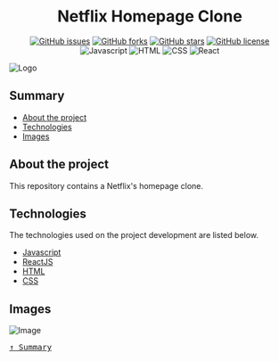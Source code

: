 <div align='justify'>

<div align='center'>

# **Netflix Homepage Clone**

</div>

<div align='center'>

[![GitHub issues](https://img.shields.io/github/issues/gezielelyon/netflix-clone)](https://github.com/gezielelyon/netflix-clone/issues)
[![GitHub forks](https://img.shields.io/github/forks/gezielelyon/netflix-clone)](https://github.com/gezielelyon/netflix-clone/network)
[![GitHub stars](https://img.shields.io/github/stars/gezielelyon/netflix-clone)](https://github.com/gezielelyon/netflix-clone/stargazers)
[![GitHub license](https://img.shields.io/github/license/gezielelyon/netflix-clone)](https://github.com/gezielelyon/netflix-clone)
![Javascript](https://img.shields.io/badge/Javascript-Language-yellow)
![HTML](https://img.shields.io/badge/HTML-Hypertext-orange)
![CSS](https://img.shields.io/badge/CSS-Styles-pink)
![React](https://img.shields.io/badge/React-Components-blue)

</div>

![Logo](https://user-images.githubusercontent.com/48457700/117522825-c7a92c80-af8b-11eb-9ec2-d5a1380e78c7.png)

## **Summary**
- [About the project](#about-the-project)
- [Technologies](#technologies)
- [Images](#images)

## **About the project**
This repository contains a Netflix's homepage clone.

## **Technologies**
The technologies used on the project development are listed below.

- [Javascript](https://developer.mozilla.org/pt-BR/docs/Web/JavaScript)
- [ReactJS](https://pt-br.reactjs.org/)
- [HTML](https://developer.mozilla.org/pt-BR/docs/Web/HTML)
- [CSS](https://developer.mozilla.org/pt-BR/docs/Web/CSS)

## **Images**
![Image](https://user-images.githubusercontent.com/48457700/160035966-f2e54176-a7af-4493-bfa7-d70f145a9608.png)

<kbd>[&uarr; Summary](#summary)</kbd>
</div>
